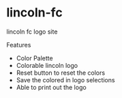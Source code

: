 # lincoln-fc
lincoln fc logo site

Features

- Color Palette
- Colorable lincoln logo
- Reset button to reset the colors
- Save the colored in logo selections
- Able to print out the logo

